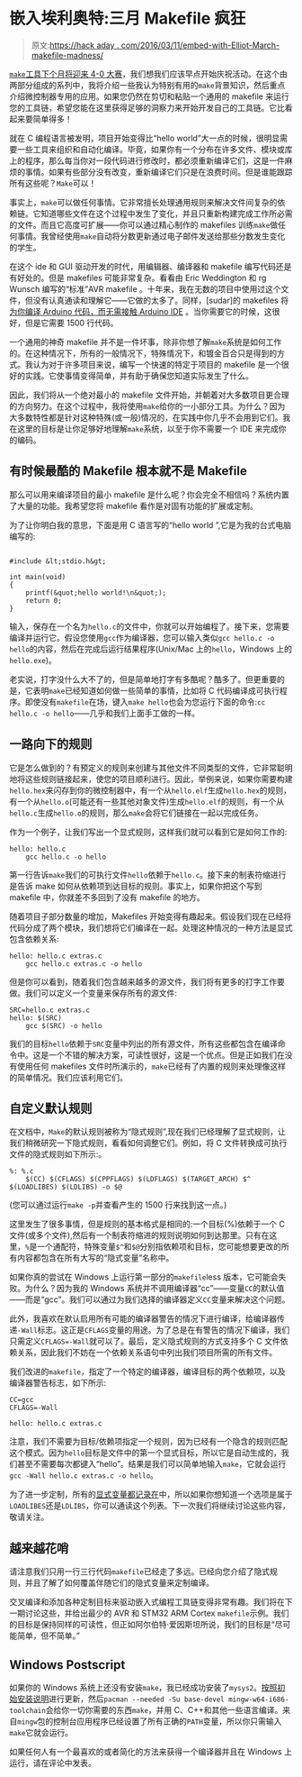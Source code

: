 # 嵌入埃利奥特:三月 Makefile 疯狂

> 原文:[https://hack aday . com/2016/03/11/embed-with-Elliot-March-makefile-madness/](https://hackaday.com/2016/03/11/embed-with-elliot-march-makefile-madness/)

[`make`工具下个月将迎来 4-0 大赛](https://en.wikipedia.org/wiki/Make_%28software%29)，我们想我们应该早点开始庆祝活动。在这个由两部分组成的系列中，我将介绍一些我认为特别有用的`make`背景知识，然后重点介绍微控制器专用的应用。如果您仍然在剪切和粘贴一个通用的 makefile 来运行您的工具链，希望您能在这里获得足够的洞察力来开始开发自己的工具链。它比看起来要简单得多！

就在 C 编程语言被发明，项目开始变得比“hello world”大一点的时候，很明显需要一些工具来组织和自动化编译。毕竟，如果你有一个分布在许多文件、模块或库上的程序，那么每当你对一段代码进行修改时，都必须重新编译它们，这是一件麻烦的事情。如果有些部分没有改变，重新编译它们只是在浪费时间。但是谁能跟踪所有这些呢？`Make`可以！

事实上，`make`可以做任何事情。它非常擅长处理通用规则来解决文件间复杂的依赖链。它知道哪些文件在这个过程中发生了变化，并且只重新构建完成工作所必需的文件。而且它高度可扩展——你可以通过精心制作的 makefiles 训练`make`做任何事情。我曾经使用`make`自动将分数更新通过电子邮件发送给那些分数发生变化的学生。

在这个 ide 和 GUI 驱动开发的时代，用编辑器、编译器和 makefile 编写代码还是有好处的。但是 makefiles 可能非常复杂。看看由 Eric Weddington 和 rg Wunsch 编写的“标准”AVR makefile 。十年来，我在无数的项目中使用过这个文件，但没有认真通读和理解它——它做的太多了。同样，[sudar]的 makefiles 将[为你编译 Arduino 代码，而无需接触 Arduino IDE](https://github.com/sudar/Arduino-Makefile) 。当你需要它的时候，这很好，但是它需要 1500 行代码。

一个通用的神奇 makefile 并不是一件坏事，除非你想了解`make`系统是如何工作的。在这种情况下，所有的一般情况下，特殊情况下，和镀金百合只是得到的方式。我认为对于许多项目来说，编写一个快速的特定于项目的 makefile 是一个很好的实践。它使事情变得简单，并有助于确保您知道实际发生了什么。

因此，我们将从一个绝对最小的 makefile 文件开始，并朝着对大多数项目更合理的方向努力。在这个过程中，我将使用`make`给你的一小部分工具。为什么？因为大多数特性都是针对这种特殊(或一般)情况的，在实践中你几乎不会用到它们。我在这里的目标是让你足够好地理解`make`系统，以至于你不需要一个 IDE 来完成你的编码。

## 有时候最酷的 Makefile 根本就不是 Makefile

那么可以用来编译项目的最小 makefile 是什么呢？你会完全不相信吗？系统内置了大量的功能。我希望您将 makefile 看作是对固有功能的扩展或定制。

为了让你明白我的意思，下面是用 C 语言写的“hello world ”,它是为我的台式电脑编写的:

```

#include &lt;stdio.h&gt;

int main(void)
{
    printf(&quot;hello world!\n&quot;);   
    return 0;
}

```

输入，保存在一个名为`hello.c`的文件中，你就可以开始编程了。接下来，您需要编译并运行它。假设您使用`gcc`作为编译器，您可以输入类似`gcc hello.c -o hello`的内容，然后在完成后运行结果程序(Unix/Mac 上的`hello`，Windows 上的`hello.exe`)。

老实说，打字没什么大不了的，但是简单地打字有多酷呢？酷多了。但更重要的是，它表明`make`已经知道如何做一些简单的事情，比如将 C 代码编译成可执行程序。即使没有`makefile`在场，键入`make hello`也会为您运行下面的命令:`cc hello.c -o hello`——几乎和我们上面手工做的一样。

## 一路向下的规则

它是怎么做到的？有预定义的规则来创建与其他文件不同类型的文件，它非常聪明地将这些规则链接起来，使您的项目顺利进行。因此，举例来说，如果你需要构建`hello.hex`来闪存到你的微控制器中，有一个从`hello.elf`生成`hello.hex`的规则，有一个从`hello.o`(可能还有一些其他对象文件)生成`hello.elf`的规则，有一个从`hello.c`生成`hello.o`的规则，那么`make`会将它们链接在一起以完成任务。

作为一个例子，让我们写出一个显式规则，这样我们就可以看到它是如何工作的:

```
hello: hello.c
    gcc hello.c -o hello

```

第一行告诉`make`我们的可执行文件`hello`依赖于`hello.c`。接下来的制表符缩进行是告诉 make 如何从依赖项到达目标的规则。事实上，如果你把这个写到 makefile 中，你就差不多回到了没有 makefile 的地方。

随着项目子部分数量的增加，Makefiles 开始变得有趣起来。假设我们现在已经将代码分成了两个模块，我们想将它们编译在一起。处理这种情况的一种方法是显式包含依赖关系:

```
hello: hello.c extras.c
    gcc hello.c extras.c -o hello

```

但是你可以看到，随着我们包含越来越多的源文件，我们将有更多的打字工作要做。我们可以定义一个变量来保存所有的源文件:

```
SRC=hello.c extras.c
hello: $(SRC)
    gcc $(SRC) -o hello

```

我们的目标`hello`依赖于`SRC`变量中列出的所有源文件，所有这些都包含在编译命令中。这是一个不错的解决方案，可读性很好，这是一个优点。但是正如我们在没有使用任何 makefiles 文件时所演示的，`make`已经有了内置的规则来处理像这样的简单情况。我们应该利用它们。

## 自定义默认规则

在文档中，`Make`的默认规则被称为“隐式规则”,现在我们已经理解了显式规则，让我们稍微研究一下隐式规则，看看如何调整它们。例如，将 C 文件转换成可执行文件的隐式规则如下所示:。

```
%: %.c
    $(CC) $(CFLAGS) $(CPPFLAGS) $(LDFLAGS) $(TARGET_ARCH) $^ $(LOADLIBES) $(LDLIBS) -o $@

```

(您可以通过运行`make -p`并查看产生的 1500 行来找到这一点。)

这里发生了很多事情，但是规则的基本格式是相同的:一个目标(%)依赖于一个 C 文件(或多个文件),然后有一个制表符缩进的规则说明如何到达那里。只有在这里，`%`是一个通配符，特殊变量`$^`和`$@`分别指依赖项和目标，您可能想要更改的所有内容都包含在所有大写的“隐式变量”名称中。

如果你真的尝试在 Windows 上运行第一部分的`makefile`less 版本，它可能会失败。为什么？因为我的 Windows 系统并不调用编译器“cc”——变量`CC`的默认值——而是“gcc”。我们可以通过为我们选择的编译器定义`CC`变量来解决这个问题。

此外，我喜欢在默认启用所有可能的编译器警告的情况下进行编译，给编译器传递`-Wall`标志。这正是`CFLAGS`变量的用途。为了总是在有警告的情况下编译，我们只需定义`CFLAGS=-Wall`就可以了。最后，定义隐式规则的方式支持多个 C 文件依赖关系，因此我们不妨在一个依赖关系语句中列出我们项目所需的所有文件。

我们改进的`makefile`，指定了一个特定的编译器，编译目标的两个依赖项，以及编译器警告标志，如下所示:

```
CC=gcc
CFLAGS=-Wall

hello: hello.c extras.c

```

注意，我们不需要为目标/依赖项指定一个规则，因为已经有一个隐含的规则匹配这个模式。因为`hello`目标是文件中的第一个显式目标，所以它是自动生成的，我们甚至不需要每次都键入“hello”。结果是我们可以简单地输入`make`，它就会运行`gcc -Wall hello.c extras.c -o hello`。

为了进一步定制，所有的[显式变量都记录在](https://www.gnu.org/software/make/manual/make.html#Implicit-Variables)中，所以如果你想知道一个选项是属于`LOADLIBES`还是`LDLIBS`，你可以通读这个列表。下一次我们将继续讨论这些内容，敬请关注。

## 越来越花哨

请注意我们只用一行三行代码`makefile`已经走了多远。已经向您介绍了隐式规则，并且了解了如何覆盖伴随它们的隐式变量来定制编译。

交叉编译和添加各种定制目标来驱动嵌入式编程工具链变得非常有趣。我们将在下一期讨论这些，并给出最少的 AVR 和 STM32 ARM Cortex `makefile`示例。我们的目标是保持同样的可读性，但正如阿尔伯特·爱因斯坦所说，我们的目标是“尽可能简单，但不简单。”

## Windows Postscript

如果你的 Windows 系统上还没有安装`make`，我已经成功安装了`mysys2`。[按照初始安装说明](http://msys2.github.io/)进行更新，然后`pacman --needed -Su base-devel mingw-w64-i686-toolchain`会给你一切你需要的东西`make`，并用 C、C++和其他一些语言编译。来自`mingw`包的控制台应用程序已经设置了所有正确的`PATH`变量，所以你只需输入`make`它就会运行。

如果任何人有一个最喜欢的或者简化的方法来获得一个编译器并且在 Windows 上运行，请在评论中发表。